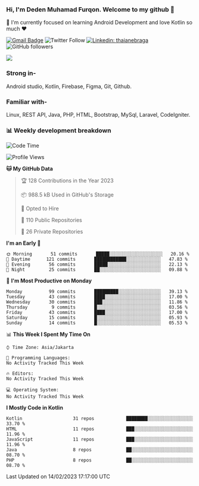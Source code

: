 ### Hi, I'm Deden Muhamad Furqon. Welcome to my github 👋

<!--
**furqoncreative/furqoncreative** is a ✨ _special_ ✨ repository because its `README.md` (this file) appears on your GitHub profile.

Here are some ideas to get you started:

- 🔭 I’m currently working on ...
- 👯 I’m looking to collaborate on ...
- 🤔 I’m looking for help with ...
- 💬 Ask me about ...
- 📫 How to reach me: ...
- 😄 Pronouns: ...
- ⚡ Fun fact: ...
-->

  🌱 I'm currently focused on learning Android Development and love Kotlin so much ❤ 

[![Gmail Badge](https://img.shields.io/badge/-furqoncreative24@gmail.com-c14438?style=flat-square&logo=Gmail&logoColor=white&link=mailto:furqoncreative24@gmail.com)](mailto:furqoncreative24@gmail.com)
![Twitter Follow](https://img.shields.io/twitter/follow/furqoncreative?label=Follow)
[![Linkedin: thaianebraga](https://img.shields.io/badge/-Deden_Muhamad_Furqon-blue?style=flat-square&logo=Linkedin&logoColor=white&link=https://www.linkedin.com/in/anmol-p-singh/)](https://www.linkedin.com/in/furqoncreative/)
![GitHub followers](https://img.shields.io/github/followers/furqoncreative?label=Follow&style=social)

<img src="https://github-readme-stats.sera5-dev.vercel.app/api?username=furqoncreative&hide=stars&show_icons=true&count_private=true&include_all_commits=true&title_color=#008080&icon_color=#008080&hide_border=true" width="">

### Strong in-

Android studio, Kotlin, Firebase, Figma, Git, Github.

### Familiar with-
Linux, REST API, Java, PHP, HTML, Bootstrap, MySql, Laravel, CodeIgniter.

### 📊 Weekly development breakdown

<!--START_SECTION:waka-->
![Code Time](http://img.shields.io/badge/Code%20Time-1%2C284%20hrs%2018%20mins-blue)

![Profile Views](http://img.shields.io/badge/Profile%20Views-0-blue)

**🐱 My GitHub Data** 

> 🏆 128 Contributions in the Year 2023
 > 
> 📦 988.5 kB Used in GitHub's Storage 
 > 
> 💼 Opted to Hire
 > 
> 📜 110 Public Repositories 
 > 
> 🔑 26 Private Repositories  
 > 
**I'm an Early 🐤** 

```text
🌞 Morning       51 commits       █████░░░░░░░░░░░░░░░░░░░░   20.16 % 
🌆 Daytime      121 commits       ████████████░░░░░░░░░░░░░   47.83 % 
🌃 Evening       56 commits       █████░░░░░░░░░░░░░░░░░░░░   22.13 % 
🌙 Night         25 commits       ██░░░░░░░░░░░░░░░░░░░░░░░   09.88 % 

```
📅 **I'm Most Productive on Monday** 

```text
Monday          99 commits       █████████░░░░░░░░░░░░░░░░   39.13 % 
Tuesday         43 commits       ████░░░░░░░░░░░░░░░░░░░░░   17.00 % 
Wednesday       30 commits       ███░░░░░░░░░░░░░░░░░░░░░░   11.86 % 
Thursday         9 commits       █░░░░░░░░░░░░░░░░░░░░░░░░   03.56 % 
Friday          43 commits       ████░░░░░░░░░░░░░░░░░░░░░   17.00 % 
Saturday        15 commits       █░░░░░░░░░░░░░░░░░░░░░░░░   05.93 % 
Sunday          14 commits       █░░░░░░░░░░░░░░░░░░░░░░░░   05.53 % 

```


📊 **This Week I Spent My Time On** 

```text
⌚︎ Time Zone: Asia/Jakarta

💬 Programming Languages: 
No Activity Tracked This Week

🔥 Editors: 
No Activity Tracked This Week

💻 Operating System: 
No Activity Tracked This Week

```

**I Mostly Code in Kotlin** 

```text
Kotlin                   31 repos            ████████░░░░░░░░░░░░░░░░░   33.70 % 
HTML                     11 repos            ███░░░░░░░░░░░░░░░░░░░░░░   11.96 % 
JavaScript               11 repos            ███░░░░░░░░░░░░░░░░░░░░░░   11.96 % 
Java                     8 repos             ██░░░░░░░░░░░░░░░░░░░░░░░   08.70 % 
PHP                      8 repos             ██░░░░░░░░░░░░░░░░░░░░░░░   08.70 % 

```



 Last Updated on 14/02/2023 17:17:00 UTC
<!--END_SECTION:waka-->
